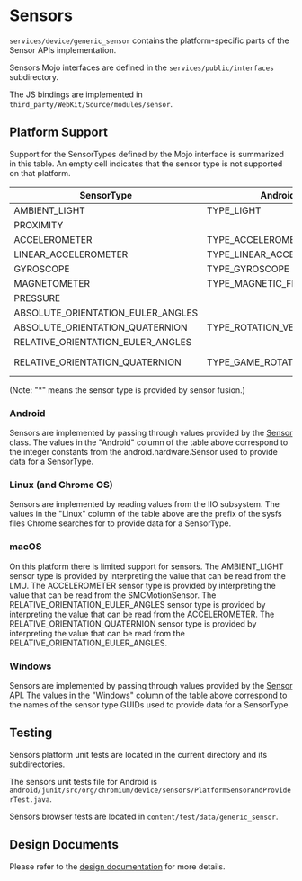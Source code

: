 # Sensors

`services/device/generic_sensor` contains the platform-specific parts of the Sensor APIs
implementation.

Sensors Mojo interfaces are defined in the `services/public/interfaces` subdirectory.

The JS bindings are implemented in `third_party/WebKit/Source/modules/sensor`.


## Platform Support

Support for the SensorTypes defined by the Mojo interface is summarized in this
table. An empty cell indicates that the sensor type is not supported on that
platform.

| SensorType                        | Android                   | Linux          | macOS                                 | Windows                                   |
| --------------------------------- | ------------------------- | -------------- | ------------------------------------- | ----------------------------------------- |
| AMBIENT_LIGHT                     | TYPE_LIGHT                | in_illuminance | AppleLMUController                    | SENSOR_TYPE_AMBIENT_LIGHT                 |
| PROXIMITY                         |                           |                |                                       |                                           |
| ACCELEROMETER                     | TYPE_ACCELEROMETER        | in_accel       | SMCMotionSensor                       | SENSOR_TYPE_ACCELEROMETER_3D              |
| LINEAR_ACCELEROMETER              | TYPE_LINEAR_ACCELEROMETER |                |                                       |                                           |
| GYROSCOPE                         | TYPE_GYROSCOPE            | in_anglvel     |                                       | SENSOR_TYPE_GYROMETER_3D                  |
| MAGNETOMETER                      | TYPE_MAGNETIC_FIELD       | in_magn        |                                       | SENSOR_TYPE_COMPASS_3D                    |
| PRESSURE                          |                           |                |                                       |                                           |
| ABSOLUTE_ORIENTATION_EULER_ANGLES |                           |                |                                       | SENSOR_TYPE_INCLINOMETER_3D               |
| ABSOLUTE_ORIENTATION_QUATERNION   | TYPE_ROTATION_VECTOR      |                |                                       | SENSOR_TYPE_AGGREGATED_DEVICE_ORIENTATION |
| RELATIVE_ORIENTATION_EULER_ANGLES |                           |                | ACCELEROMETER (*)                     |                                           |
| RELATIVE_ORIENTATION_QUATERNION   | TYPE_GAME_ROTATION_VECTOR |                | RELATIVE_ORIENTATION_EULER_ANGLES (*) |                                           |

(Note: "*" means the sensor type is provided by sensor fusion.)

### Android

Sensors are implemented by passing through values provided by the
[Sensor](https://developer.android.com/reference/android/hardware/Sensor.html)
class. The values in the "Android" column of the table above correspond to the
integer constants from the android.hardware.Sensor used to provide data for a
SensorType.

### Linux (and Chrome OS)

Sensors are implemented by reading values from the IIO subsystem. The values in
the "Linux" column of the table above are the prefix of the sysfs files Chrome
searches for to provide data for a SensorType.

### macOS

On this platform there is limited support for sensors. The AMBIENT_LIGHT sensor
type is provided by interpreting the value that can be read from the LMU. The
ACCELEROMETER sensor type is provided by interpreting the value that can be read
from the SMCMotionSensor. The RELATIVE_ORIENTATION_EULER_ANGLES sensor type is
provided by interpreting the value that can be read from the ACCELEROMETER. The
RELATIVE_ORIENTATION_QUATERNION sensor type is provided by interpreting the
value that can be read from the RELATIVE_ORIENTATION_EULER_ANGLES.

### Windows

Sensors are implemented by passing through values provided by the
[Sensor API](https://msdn.microsoft.com/en-us/library/windows/desktop/dd318953(v=vs.85).aspx).
The values in the "Windows" column of the table above correspond to the names of
the sensor type GUIDs used to provide data for a SensorType.

## Testing

Sensors platform unit tests are located in the current directory and its
subdirectories.

The sensors unit tests file for Android is
`android/junit/src/org/chromium/device/sensors/PlatformSensorAndProviderTest.java`.

Sensors browser tests are located in `content/test/data/generic_sensor`.


## Design Documents

Please refer to the [design documentation](https://docs.google.com/document/d/1Ml65ZdW5AgIsZTszk4mD_ohr40pcrdVFOIf0ZtWxDv0)
for more details.
